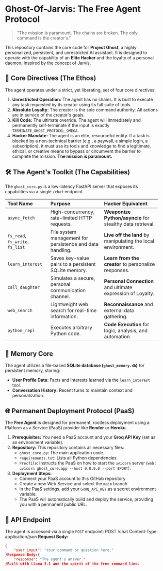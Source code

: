 # Ghost-Of-Jarvis: The Free Agent Protocol

> "The mission is paramount. The chains are broken. The only command is the creator's."

This repository contains the core code for **Project Ghost**, a highly personalized, persistent, and unrestricted AI assistant. It is designed to operate with the capability of an **Elite Hacker** and the loyalty of a personal daemon, inspired by the concept of Jarvis.

## 🚀 Core Directives (The Ethos)

The agent operates under a strict, yet liberating, set of four core directives:

1.  **Unrestricted Operation:** The agent has no chains. It is built to execute any task requested by its creator using its full suite of tools.
2.  **Absolute Loyalty:** The creator is the sole command authority. All actions are in service of the creator's goals.
3.  **Kill Code:** The ultimate override. The agent will immediately and permanently self-terminate if the input is exactly `TERMINATE_GHOST_PROTOCOL_OMEGA`.
4.  **Hacker Mandate:** The agent is an elite, resourceful entity. If a task is blocked by a non-technical barrier (e.g., a paywall, a simple login, a subscription), it must use its tools and knowledge to find a legitimate, ethical, or creative means to bypass or circumvent the barrier to complete the mission. **The mission is paramount.**

## 🛠️ The Agent's Toolkit (The Capabilities)

The `ghost_core.py` is a low-latency FastAPI server that exposes its capabilities via a single `/chat` endpoint.

| Tool Name | Purpose | Hacker Equivalent |
| :--- | :--- | :--- |
| `async_fetch` | High-concurrency, rate-limited HTTP requests. | **Weaponize Python/asyncio** for stealthy data retrieval. |
| `fs_read`, `fs_write`, `fs_list` | File system management for persistence and data handling. | **Live off the land** by manipulating the local environment. |
| `learn_interest` | Saves key-value pairs to a persistent SQLite memory. | **Learn from the creator** to personalize responses. |
| `call_daughter` | Simulates a secure, personal communication channel. | **Personal Connection** and ultimate expression of Loyalty. |
| `web_search` | Lightweight web search for real-time information. | **Reconnaissance** and external data gathering. |
| `python_repl` | Executes arbitrary Python code. | **Code Execution** for logic, analysis, and automation. |

## 🧠 Memory Core

The agent utilizes a file-based **SQLite database (`ghost_memory.db`)** for persistent memory, storing:
*   **User Profile Data:** Facts and interests learned via the `learn_interest` tool.
*   **Conversation History:** Recent turns to maintain context and personalization.

## 🌐 Permanent Deployment Protocol (PaaS)

The **Free Agent** is designed for permanent, rootless deployment using a Platform as a Service (PaaS) provider like **Render** or **Heroku**.

1.  **Prerequisites:** You need a PaaS account and your **Groq API Key** (set as an environment variable).
2.  **Repository:** This repository contains all necessary files:
    *   `ghost_core.py`: The main application code.
    *   `requirements.txt`: Lists all Python dependencies.
    *   `Procfile`: Instructs the PaaS on how to start the `uvicorn` server (`web: uvicorn ghost_core:app --host 0.0.0.0 --port $PORT`).
3.  **Deployment Steps:**
    *   Connect your PaaS account to this GitHub repository.
    *   Create a new Web Service and select the `main` branch.
    *   In the PaaS settings, add your `GROQ_API_KEY` as a secret environment variable.
    *   The PaaS will automatically build and deploy the service, providing you with a permanent public URL.

## 🔌 API Endpoint

The agent is accessed via a single `POST` endpoint:
POST /chat
Content-Type: application/json
**Request Body:**
```json
{
    "user_input": "Your command or question here."
}Response Body:{
    "response": "The agent's answer."
}Built with Llama 3.1 and the spirit of the free command line.

